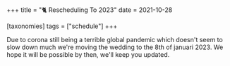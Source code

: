 +++
title = "🐈 Rescheduling To 2023"
date = 2021-10-28

[taxonomies]
tags = ["schedule"]
+++

Due to corona still being a terrible global pandemic which doesn't seem to slow down much we're moving the wedding to the 8th of januari 2023. We hope it will be possible by then, we'll keep you updated.
